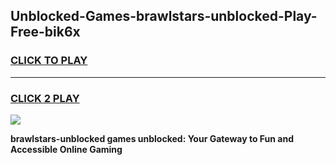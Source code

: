 
## Unblocked-Games-brawlstars-unblocked-Play-Free-bik6x
<h3>
<a href="https://premium76.site?title=brawlstars-unblocked&ref=20M">CLICK TO PLAY</a></h3>
<hr>

<h3>
<a href="https://premium76.site?title=brawlstars-unblocked&ref=20M">CLICK 2 PLAY</a>
  
</h3>

<a href="https://premium76.site?title=brawlstars-unblocked&ref=19M"><img src="https://clearcache.store/games.png"></a>


**brawlstars-unblocked games unblocked: Your Gateway to Fun and Accessible Online Gaming**
